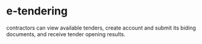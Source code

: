 # e-tendering
contractors can view available tenders, create account and submit its biding documents, and receive tender opening results.
